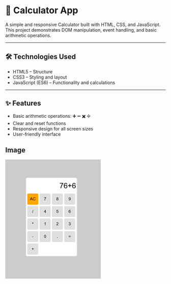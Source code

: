 # 🧮 Calculator App

A simple and responsive Calculator built with HTML, CSS, and JavaScript.  
This project demonstrates DOM manipulation, event handling, and basic arithmetic operations.

---

## 🛠️ Technologies Used
- HTML5 – Structure  
- CSS3 – Styling and layout  
- JavaScript (ES6) – Functionality and calculations  

---

## ✨ Features
- Basic arithmetic operations: ➕ ➖ ✖️ ➗   
- Clear and reset functions  
- Responsive design for all screen sizes  
- User-friendly interface  

## Image
<img src="pic.png" width="300px">
